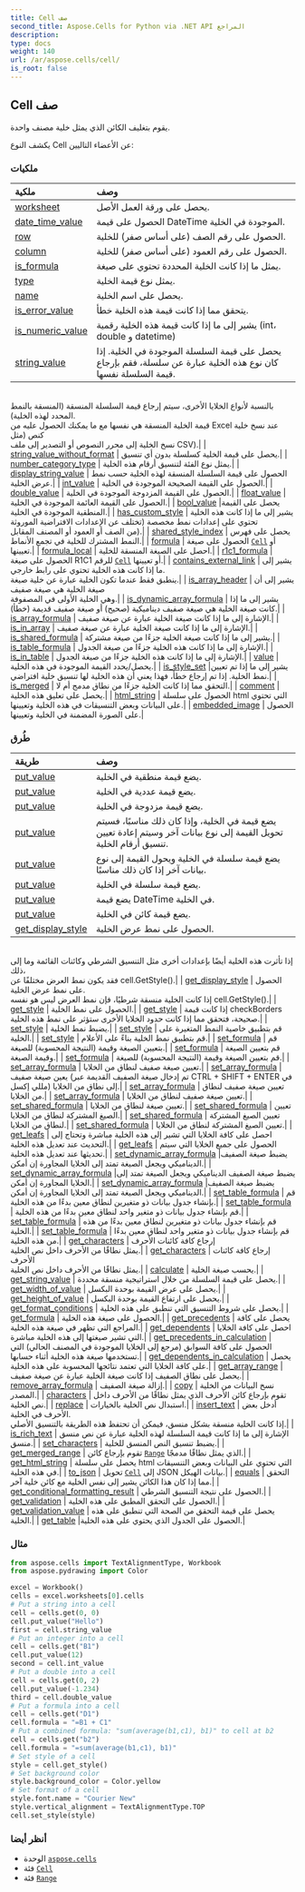 ```yaml
---
title: Cell صف
second_title: Aspose.Cells for Python via .NET API المراجع
description:
type: docs
weight: 140
url: /ar/aspose.cells/cell/
is_root: false
---
```

##  Cell صف
يقوم بتغليف الكائن الذي يمثل خلية مصنف واحدة.



يكشف النوع Cell عن الأعضاء التاليين:

###  ملكيات
| ملكية| وصف|
| :- | :- |
| [worksheet](/cells/python-net/ar/aspose.cells/cell/worksheet) |يحصل على ورقة العمل الأصل.|
| [date_time_value](/cells/python-net/ar/aspose.cells/cell/date_time_value) | الحصول على قيمة DateTime الموجودة في الخلية.|
| [row](/cells/python-net/ar/aspose.cells/cell/row) | الحصول على رقم الصف (على أساس صفر) للخلية.|
| [column](/cells/python-net/ar/aspose.cells/cell/column) | الحصول على رقم العمود (على أساس صفر) للخلية.|
| [is_formula](/cells/python-net/ar/aspose.cells/cell/is_formula) | يمثل ما إذا كانت الخلية المحددة تحتوي على صيغة.|
| [type](/cells/python-net/ar/aspose.cells/cell/type) | يمثل نوع قيمة الخلية.|
| [name](/cells/python-net/ar/aspose.cells/cell/name) | يحصل على اسم الخلية.|
| [is_error_value](/cells/python-net/ar/aspose.cells/cell/is_error_value) | يتحقق مما إذا كانت قيمة هذه الخلية خطأ.|
| [is_numeric_value](/cells/python-net/ar/aspose.cells/cell/is_numeric_value) | يشير إلى ما إذا كانت قيمة هذه الخلية رقمية (int، double و datetime)|
| [string_value](/cells/python-net/ar/aspose.cells/cell/string_value) | يحصل على قيمة السلسلة الموجودة في الخلية. إذا كان نوع هذه الخلية عبارة عن سلسلة، فقم بإرجاع قيمة السلسلة نفسها.<br/>بالنسبة لأنواع الخلايا الأخرى، سيتم إرجاع قيمة السلسلة المنسقة (المنسقة بالنمط المحدد لهذه الخلية).<br/>قيمة الخلية المنسقة هي نفسها مع ما يمكنك الحصول عليه من Excel عند نسخ خلية كنص (مثل<br/> نسخ الخلية إلى محرر النصوص أو التصدير إلى ملف CSV).|
| [string_value_without_format](/cells/python-net/ar/aspose.cells/cell/string_value_without_format) | يحصل على قيمة الخلية كسلسلة بدون أي تنسيق.|
| [number_category_type](/cells/python-net/ar/aspose.cells/cell/number_category_type) | يمثل نوع الفئة لتنسيق أرقام هذه الخلية.|
| [display_string_value](/cells/python-net/ar/aspose.cells/cell/display_string_value) | الحصول على قيمة السلسلة المنسقة لهذه الخلية حسب نمط عرض الخلية.|
| [int_value](/cells/python-net/ar/aspose.cells/cell/int_value) | الحصول على القيمة الصحيحة الموجودة في الخلية.|
| [double_value](/cells/python-net/ar/aspose.cells/cell/double_value) | الحصول على القيمة المزدوجة الموجودة في الخلية.|
| [float_value](/cells/python-net/ar/aspose.cells/cell/float_value) | الحصول على القيمة العائمة الموجودة في الخلية.|
| [bool_value](/cells/python-net/ar/aspose.cells/cell/bool_value) |يحصل على القيمة المنطقية الموجودة في الخلية.|
| [has_custom_style](/cells/python-net/ar/aspose.cells/cell/has_custom_style) | يشير إلى ما إذا كانت هذه الخلية تحتوي على إعدادات نمط مخصصة (تختلف عن الإعدادات الافتراضية الموروثة<br/> من الصف أو العمود أو المصنف المقابل).|
| [shared_style_index](/cells/python-net/ar/aspose.cells/cell/shared_style_index) | يحصل على فهرس النمط المشترك للخلية في تجمع الأنماط.|
| [formula](/cells/python-net/ar/aspose.cells/cell/formula) | الحصول على صيغة [`Cell`](/cells/python-net/ar/aspose.cells/cell) أو تعيينها.|
| [formula_local](/cells/python-net/ar/aspose.cells/cell/formula_local) | احصل على الصيغة المنسقة للخلية.|
| [r1c1_formula](/cells/python-net/ar/aspose.cells/cell/r1c1_formula) | الحصول على صيغة R1C1 للرقم [`Cell`](/cells/python-net/ar/aspose.cells/cell) أو تعيينها.|
| [contains_external_link](/cells/python-net/ar/aspose.cells/cell/contains_external_link) | يشير إلى ما إذا كانت هذه الخلية تحتوي على رابط خارجي.<br/> ينطبق فقط عندما تكون الخلية عبارة عن خلية صيغة.|
| [is_array_header](/cells/python-net/ar/aspose.cells/cell/is_array_header) | يشير إلى أن صيغة الخلية هي صيغة صفيف<br/> وهي الخلية الأولى في المصفوفة.|
| [is_dynamic_array_formula](/cells/python-net/ar/aspose.cells/cell/is_dynamic_array_formula) | يشير إلى ما إذا كانت صيغة الخلية هي صيغة صفيف ديناميكية (صحيح) أو صيغة صفيف قديمة (خطأ).|
| [is_array_formula](/cells/python-net/ar/aspose.cells/cell/is_array_formula) | الإشارة إلى ما إذا كانت صيغة الخلية عبارة عن صيغة صفيف.|
| [is_in_array](/cells/python-net/ar/aspose.cells/cell/is_in_array) | الإشارة إلى ما إذا كانت صيغة الخلية عبارة عن صيغة صفيف.|
| [is_shared_formula](/cells/python-net/ar/aspose.cells/cell/is_shared_formula) | يشير إلى ما إذا كانت صيغة الخلية جزءًا من صيغة مشتركة.|
| [is_table_formula](/cells/python-net/ar/aspose.cells/cell/is_table_formula) | الإشارة إلى ما إذا كانت هذه الخلية جزءًا من صيغة الجدول.|
| [is_in_table](/cells/python-net/ar/aspose.cells/cell/is_in_table) | الإشارة إلى ما إذا كانت هذه الخلية جزءًا من صيغة الجدول.|
| [value](/cells/python-net/ar/aspose.cells/cell/value) | يحصل/يحدد القيمة الموجودة في هذه الخلية.|
| [is_style_set](/cells/python-net/ar/aspose.cells/cell/is_style_set) |يشير إلى ما إذا تم تعيين نمط الخلية. إذا تم إرجاع خطأ، فهذا يعني أن هذه الخلية لها تنسيق خلية افتراضي.|
| [is_merged](/cells/python-net/ar/aspose.cells/cell/is_merged) | التحقق مما إذا كانت الخلية جزءًا من نطاق مدمج أم لا.|
| [comment](/cells/python-net/ar/aspose.cells/cell/comment) | يحصل على تعليق هذه الخلية.|
| [html_string](/cells/python-net/ar/aspose.cells/cell/html_string) | الحصول على سلسلة html التي تحتوي على البيانات وبعض التنسيقات في هذه الخلية وتعيينها.|
| [embedded_image](/cells/python-net/ar/aspose.cells/cell/embedded_image) | الحصول على الصورة المضمنة في الخلية وتعيينها.|


###  طُرق
| طريقة| وصف|
| :- | :- |
| [put_value](/cells/python-net/ar/aspose.cells/cell/put_value/#bool) | يضع قيمة منطقية في الخلية.|
| [put_value](/cells/python-net/ar/aspose.cells/cell/put_value/#int) | يضع قيمة عددية في الخلية.|
| [put_value](/cells/python-net/ar/aspose.cells/cell/put_value/#float) | يضع قيمة مزدوجة في الخلية.|
| [put_value](/cells/python-net/ar/aspose.cells/cell/put_value/#str-bool-bool) | يضع قيمة في الخلية، وإذا كان ذلك مناسبًا، فسيتم تحويل القيمة إلى نوع بيانات آخر وسيتم إعادة تعيين تنسيق أرقام الخلية.|
| [put_value](/cells/python-net/ar/aspose.cells/cell/put_value/#str-bool) | يضع قيمة سلسلة في الخلية ويحول القيمة إلى نوع بيانات آخر إذا كان ذلك مناسبًا.|
| [put_value](/cells/python-net/ar/aspose.cells/cell/put_value/#str) | يضع قيمة سلسلة في الخلية.|
| [put_value](/cells/python-net/ar/aspose.cells/cell/put_value/#DateTime) | يضع قيمة DateTime في الخلية.|
| [put_value](/cells/python-net/ar/aspose.cells/cell/put_value/#any) | يضع قيمة كائن في الخلية.|
| [get_display_style](/cells/python-net/ar/aspose.cells/cell/get_display_style/#) | الحصول على نمط عرض الخلية.<br/>إذا تأثرت هذه الخلية أيضًا بإعدادات أخرى مثل التنسيق الشرطي وكائنات القائمة وما إلى ذلك،<br/>فقد يكون نمط العرض مختلفًا عن cell.GetStyle().|
| [get_display_style](/cells/python-net/ar/aspose.cells/cell/get_display_style/#bool) | الحصول على نمط عرض الخلية.<br/> إذا كانت الخلية منسقة شرطيًا، فإن نمط العرض ليس هو نفسه cell.GetStyle().|
| [get_style](/cells/python-net/ar/aspose.cells/cell/get_style/#) | الحصول على نمط الخلية.|
| [get_style](/cells/python-net/ar/aspose.cells/cell/get_style/#bool) | إذا كانت قيمة checkBorders صحيحة، فتحقق مما إذا كانت حدود الخلايا الأخرى ستؤثر على نمط هذه الخلية.|
| [set_style](/cells/python-net/ar/aspose.cells/cell/set_style/#aspose.cells.Style) | يضبط نمط الخلية.|
| [set_style](/cells/python-net/ar/aspose.cells/cell/set_style/#aspose.cells.Style-bool) | قم بتطبيق خاصية النمط المتغيرة على الخلية.|
| [set_style](/cells/python-net/ar/aspose.cells/cell/set_style/#aspose.cells.Style-aspose.cells.StyleFlag) | قم بتطبيق نمط الخلية بناءً على الأعلام.|
| [set_formula](/cells/python-net/ar/aspose.cells/cell/set_formula/#str-any) | قم بتعيين الصيغة وقيمة (النتيجة المحسوبة) للصيغة.|
| [set_formula](/cells/python-net/ar/aspose.cells/cell/set_formula/#str-bool-bool-any) | قم بتعيين الصيغة وقيمة الصيغة.|
| [set_formula](/cells/python-net/ar/aspose.cells/cell/set_formula/#str-aspose.cells.FormulaParseOptions-any) | قم بتعيين الصيغة وقيمة (النتيجة المحسوبة) للصيغة.|
| [set_array_formula](/cells/python-net/ar/aspose.cells/cell/set_array_formula/#str-int-int-bool-bool) | تعيين صيغة صفيف لنطاق من الخلايا.|
| [set_array_formula](/cells/python-net/ar/aspose.cells/cell/set_array_formula/#str-int-int) | يعين صيغة صفيف (تم إدخال صيغة الصفيف القديمة عبر CTRL + SHIFT + ENTER في مللي إكسل) إلى نطاق من الخلايا.|
| [set_array_formula](/cells/python-net/ar/aspose.cells/cell/set_array_formula/#str-int-int-aspose.cells.FormulaParseOptions) | تعيين صيغة صفيف لنطاق من الخلايا.|
| [set_array_formula](/cells/python-net/ar/aspose.cells/cell/set_array_formula/#str-int-int-aspose.cells.FormulaParseOptions-list) | تعيين صيغة صفيف لنطاق من الخلايا.|
| [set_shared_formula](/cells/python-net/ar/aspose.cells/cell/set_shared_formula/#str-int-int-bool-bool) | تعيين صيغة لنطاق من الخلايا.|
| [set_shared_formula](/cells/python-net/ar/aspose.cells/cell/set_shared_formula/#str-int-int) | تعيين الصيغ المشتركة لنطاق من الخلايا.|
| [set_shared_formula](/cells/python-net/ar/aspose.cells/cell/set_shared_formula/#str-int-int-aspose.cells.FormulaParseOptions) | تعيين الصيغ المشتركة لنطاق من الخلايا.|
| [set_shared_formula](/cells/python-net/ar/aspose.cells/cell/set_shared_formula/#str-int-int-aspose.cells.FormulaParseOptions-list) | تعيين الصيغ المشتركة لنطاق من الخلايا.|
| [get_leafs](/cells/python-net/ar/aspose.cells/cell/get_leafs/#) | احصل على كافة الخلايا التي تشير إلى هذه الخلية مباشرة وتحتاج إلى التحديث عند تعديل هذه الخلية.|
| [get_leafs](/cells/python-net/ar/aspose.cells/cell/get_leafs/#bool) | الحصول على جميع الخلايا التي سيتم تحديثها عند تعديل هذه الخلية.|
| [set_dynamic_array_formula](/cells/python-net/ar/aspose.cells/cell/set_dynamic_array_formula/#str-aspose.cells.FormulaParseOptions-bool) |يضبط صيغة الصفيف الديناميكي ويجعل الصيغة تمتد إلى الخلايا المجاورة إن أمكن.|
| [set_dynamic_array_formula](/cells/python-net/ar/aspose.cells/cell/set_dynamic_array_formula/#str-aspose.cells.FormulaParseOptions-list-bool-bool) |يضبط صيغة الصفيف الديناميكي ويجعل الصيغة تمتد إلى الخلايا المجاورة إن أمكن.|
| [set_dynamic_array_formula](/cells/python-net/ar/aspose.cells/cell/set_dynamic_array_formula/#str-aspose.cells.FormulaParseOptions-list-bool-bool-aspose.cells.CalculationOptions) |يضبط صيغة الصفيف الديناميكي ويجعل الصيغة تمتد إلى الخلايا المجاورة إن أمكن.|
| [set_table_formula](/cells/python-net/ar/aspose.cells/cell/set_table_formula/#int-int-str-str-list) | قم بإنشاء جدول بيانات ذو متغيرين لنطاق معين بدءًا من هذه الخلية.|
| [set_table_formula](/cells/python-net/ar/aspose.cells/cell/set_table_formula/#int-int-str-bool-list) | قم بإنشاء جدول بيانات ذو متغير واحد لنطاق معين بدءًا من هذه الخلية.|
| [set_table_formula](/cells/python-net/ar/aspose.cells/cell/set_table_formula/#int-int-int-int-int-int-list) | قم بإنشاء جدول بيانات ذو متغيرين لنطاق معين بدءًا من هذه الخلية.|
| [set_table_formula](/cells/python-net/ar/aspose.cells/cell/set_table_formula/#int-int-int-int-bool-list) | قم بإنشاء جدول بيانات ذو متغير واحد لنطاق معين بدءًا من هذه الخلية.|
| [get_characters](/cells/python-net/ar/aspose.cells/cell/get_characters/#) | إرجاع كافة كائنات الأحرف<br/> يمثل نطاقًا من الأحرف داخل نص الخلية.|
| [get_characters](/cells/python-net/ar/aspose.cells/cell/get_characters/#bool) | إرجاع كافة كائنات الأحرف<br/> يمثل نطاقًا من الأحرف داخل نص الخلية.|
| [calculate](/cells/python-net/ar/aspose.cells/cell/calculate/#aspose.cells.CalculationOptions) | يحسب صيغة الخلية.|
| [get_string_value](/cells/python-net/ar/aspose.cells/cell/get_string_value/#aspose.cells.CellValueFormatStrategy) | يحصل على قيمة السلسلة من خلال استراتيجية منسقة محددة.|
| [get_width_of_value](/cells/python-net/ar/aspose.cells/cell/get_width_of_value/#) | يحصل على عرض القيمة بوحدة البكسل.|
| [get_height_of_value](/cells/python-net/ar/aspose.cells/cell/get_height_of_value/#) | يحصل على ارتفاع القيمة بوحدة البكسل.|
| [get_format_conditions](/cells/python-net/ar/aspose.cells/cell/get_format_conditions/#) | يحصل على شروط التنسيق التي تنطبق على هذه الخلية.|
| [get_formula](/cells/python-net/ar/aspose.cells/cell/get_formula/#bool-bool) | الحصول على صيغة هذه الخلية.|
| [get_precedents](/cells/python-net/ar/aspose.cells/cell/get_precedents/#) | يحصل على كافة المراجع التي تظهر في صيغة هذه الخلية.|
| [get_dependents](/cells/python-net/ar/aspose.cells/cell/get_dependents/#bool) | احصل على كافة الخلايا التي تشير صيغتها إلى هذه الخلية مباشرة.|
| [get_precedents_in_calculation](/cells/python-net/ar/aspose.cells/cell/get_precedents_in_calculation/#) | الحصول على كافة السوابق (مرجع إلى الخلايا الموجودة في المصنف الحالي) التي تستخدمها صيغة هذه الخلية أثناء حسابها.|
| [get_dependents_in_calculation](/cells/python-net/ar/aspose.cells/cell/get_dependents_in_calculation/#bool) | يحصل على كافة الخلايا التي تعتمد نتائجها المحسوبة على هذه الخلية.|
| [get_array_range](/cells/python-net/ar/aspose.cells/cell/get_array_range/#) |يحصل على نطاق الصفيف إذا كانت صيغة الخلية عبارة عن صيغة صفيف.|
| [remove_array_formula](/cells/python-net/ar/aspose.cells/cell/remove_array_formula/#bool) | إزالة صيغة الصفيف.|
| [copy](/cells/python-net/ar/aspose.cells/cell/copy/#aspose.cells.Cell) | نسخ البيانات من الخلية المصدر.|
| [characters](/cells/python-net/ar/aspose.cells/cell/characters/#int-int) | تقوم بإرجاع كائن الأحرف الذي يمثل نطاقًا من الأحرف داخل نص الخلية.|
| [replace](/cells/python-net/ar/aspose.cells/cell/replace/#str-str-aspose.cells.ReplaceOptions) | استبدال نص الخلية بالخيارات.|
| [insert_text](/cells/python-net/ar/aspose.cells/cell/insert_text/#int-str) | أدخل بعض الأحرف في الخلية.<br/> إذا كانت الخلية منسقة بشكل منسق، فيمكن أن تحتفظ هذه الطريقة بالتنسيق الأصلي.|
| [is_rich_text](/cells/python-net/ar/aspose.cells/cell/is_rich_text/#) | الإشارة إلى ما إذا كانت قيمة السلسلة لهذه الخلية عبارة عن نص منسق منسق.|
| [set_characters](/cells/python-net/ar/aspose.cells/cell/set_characters/#list) | يضبط تنسيق النص المنسق للخلية.|
| [get_merged_range](/cells/python-net/ar/aspose.cells/cell/get_merged_range/#) | تقوم بإرجاع كائن [`Range`](/cells/python-net/ar/aspose.cells/range) الذي يمثل نطاقًا مدمجًا.|
| [get_html_string](/cells/python-net/ar/aspose.cells/cell/get_html_string/#bool) | يحصل على سلسلة html التي تحتوي على البيانات وبعض التنسيقات في هذه الخلية.|
| [to_json](/cells/python-net/ar/aspose.cells/cell/to_json/#) | تحويل [`Cell`](/cells/python-net/ar/aspose.cells/cell) إلى JSON بيانات الهيكل.|
| [equals](/cells/python-net/ar/aspose.cells/cell/equals/#aspose.cells.Cell) | التحقق مما إذا كان هذا الكائن يشير إلى نفس الخلية مع كائن خلية آخر.|
| [get_conditional_formatting_result](/cells/python-net/ar/aspose.cells/cell/get_conditional_formatting_result/#) | الحصول على نتيجة التنسيق الشرطي.|
| [get_validation](/cells/python-net/ar/aspose.cells/cell/get_validation/#) | الحصول على التحقق المطبق على هذه الخلية.|
| [get_validation_value](/cells/python-net/ar/aspose.cells/cell/get_validation_value/#) | يحصل على قيمة التحقق من الصحة التي تنطبق على هذه الخلية.|
| [get_table](/cells/python-net/ar/aspose.cells/cell/get_table/#) |الحصول على الجدول الذي يحتوي على هذه الخلية.|



###  مثال

```python
from aspose.cells import TextAlignmentType, Workbook
from aspose.pydrawing import Color

excel = Workbook()
cells = excel.worksheets[0].cells
# Put a string into a cell
cell = cells.get(0, 0)
cell.put_value("Hello")
first = cell.string_value
# Put an integer into a cell
cell = cells.get("B1")
cell.put_value(12)
second = cell.int_value
# Put a double into a cell
cell = cells.get(0, 2)
cell.put_value(-1.234)
third = cell.double_value
# Put a formula into a cell
cell = cells.get("D1")
cell.formula = "=B1 + C1"
# Put a combined formula: "sum(average(b1,c1), b1)" to cell at b2
cell = cells.get("b2")
cell.formula = "=sum(average(b1,c1), b1)"
# Set style of a cell
style = cell.get_style()
# Set background color
style.background_color = Color.yellow
# Set format of a cell
style.font.name = "Courier New"
style.vertical_alignment = TextAlignmentType.TOP
cell.set_style(style)

```

###  أنظر أيضا
* الوحدة [`aspose.cells`](..)
* فئة [`Cell`](/cells/python-net/ar/aspose.cells/cell)
* فئة [`Range`](/cells/python-net/ar/aspose.cells/range)
